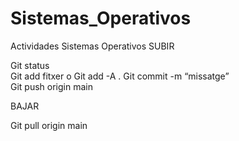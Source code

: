 # Sistemas_Operativos
Actividades Sistemas Operativos
SUBIR  
  
Git status  
Git add fitxer  o Git add -A .
Git commit -m “missatge”  
Git push origin main  
  
BAJAR  
  
Git pull origin main  
